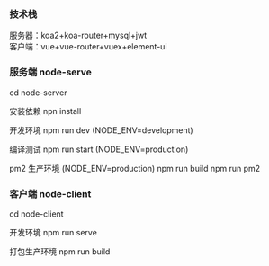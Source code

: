 ### 技术栈 ###
服务器：koa2+koa-router+mysql+jwt    
客户端：vue+vue-router+vuex+element-ui


### 服务端 node-serve ###

cd node-server   

安装依赖
npn install    

开发环境
npm run dev  (NODE_ENV=development)

编译测试
npm run start (NODE_ENV=production)

pm2 生产环境 (NODE_ENV=production)
npm run build
npm run pm2

### 客户端 node-client ###

cd node-client

开发环境
npm run serve

打包生产环境 
npm run build  




